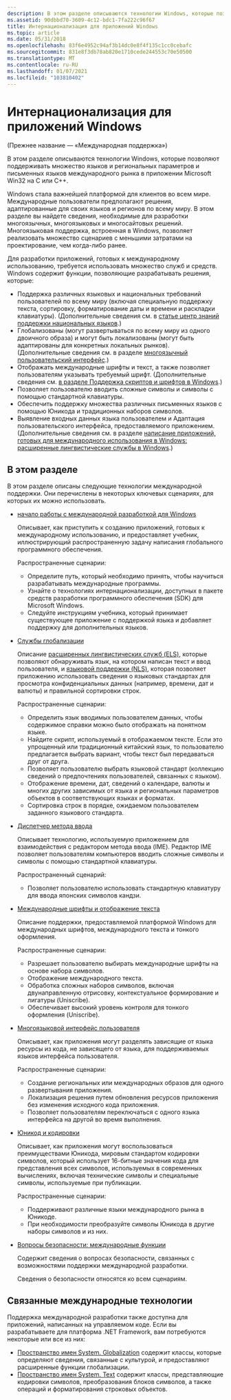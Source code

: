 ```yaml
---
description: В этом разделе описываются технологии Windows, которые позволяют поддерживать множество языков и региональных параметров и письменных языков международного рынка в приложении Microsoft Win32 на C или C++.
ms.assetid: 90dbbd70-3609-4c12-bdc1-7fa222c96f67
title: Интернационализация для приложений Windows
ms.topic: article
ms.date: 05/31/2018
ms.openlocfilehash: 83f6e4952c94af3b14dc0e8f4f135c1cc0cebafc
ms.sourcegitcommit: 831e8f3db78ab820e1710cede244553c70e50500
ms.translationtype: MT
ms.contentlocale: ru-RU
ms.lasthandoff: 01/07/2021
ms.locfileid: "103810402"
---
```

# <a name="internationalization-for-windows-applications"></a>Интернационализация для приложений Windows

(Прежнее название — «Международная поддержка»)

В этом разделе описываются технологии Windows, которые позволяют поддерживать множество языков и региональных параметров и письменных языков международного рынка в приложении Microsoft Win32 на C или C++.

Windows стала важнейшей платформой для клиентов во всем мире. Международные пользователи предполагают решения, адаптированные для своих языков и регионов по всему миру. В этом разделе вы найдете сведения, необходимые для разработки многоязычных, многоязыковых и многосайтовых решений. Многоязыковая поддержка, встроенная в Windows, позволяет реализовать множество сценариев с меньшими затратами на проектирование, чем когда-либо ранее.

Для разработки приложений, готовых к международному использованию, требуется использовать множество служб и средств. Windows содержит функции, позволяющие разрабатывать решения, которые:

- Поддержка различных языковых и национальных требований пользователей по всему миру (включая специальную поддержку текста, сортировку, форматирование даты и времени и раскладки клавиатуры). (Дополнительные сведения см. в [статье центр знаний поддержки национальных языков](./national-language-support-reference.md).)
- Глобализованы (могут развертываться по всему миру из одного двоичного образа) и могут быть локализованы (могут быть адаптированы для конкретных локальных рынков). (Дополнительные сведения см. в разделе [многоязычный пользовательский интерфейс](./multilingual-user-interface.md).)
- Отображать международные шрифты и текст, а также позволяет пользователям указывать требуемый шрифт. (Дополнительные сведения см. [в разделе Поддержка скриптов и шрифтов в Windows](/globalization/input/font-support).)
- Позволяет пользователю вводить сложные символы и символы с помощью стандартной клавиатуры.
- Обеспечить поддержку множества различных письменных языков с помощью Юникода и традиционных наборов символов.
- Выявление входных данных языка пользователем и Адаптация пользовательского интерфейса, предоставляемого приложением. (Дополнительные сведения см. в разделе [написание приложений, готовых для международного использования в Windows: расширенные лингвистические службы в Windows](./using-extended-linguistic-services.md).)

## <a name="in-this-section"></a>В этом разделе

В этом разделе описаны следующие технологии международной поддержки. Они перечислены в некоторых ключевых сценариях, для которых их можно использовать.

- [начало работы с международной разработкой для Windows](getting-started-with-international-development.md)

    Описывает, как приступить к созданию приложений, готовых к международному использованию, и предоставляет учебник, иллюстрирующий распространенную задачу написания глобального программного обеспечения.

    Распространенные сценарии:

    - Определите путь, который необходимо принять, чтобы научиться разрабатывать международные программы.
    - Узнайте о технологиях интернационализации, доступных в пакете средств разработки программного обеспечения (SDK) для Microsoft Windows.
    - Следуйте инструкциям учебника, который принимает существующее приложение с поддержкой языка и добавляет поддержку для дополнительных языков.

- [Службы глобализации](globalization-services.md)

    Описание [расширенных лингвистических служб (ELS)](extended-linguistic-services.md), которые позволяют обнаруживать язык, на котором написан текст и ввод пользователя, и [языковой поддержки (NLS)](national-language-support.md), которая позволяет приложению использовать сведения о языковых стандартах для просмотра конфиденциальных данных (например, времени, дат и валюты) и правильной сортировки строк.

    Распространенные сценарии:

    - Определить язык вводимых пользователем данных, чтобы содержимое справки можно было отображать на понятном языке.
    - Найдите скрипт, используемый в отображаемом тексте. Если это упрощенный или традиционный китайский язык, то пользователю предлагается выбрать вариант, чтобы текст был передаваться друг от друга.
    - Позволяет пользователю выбрать языковой стандарт (коллекцию сведений о предпочтениях пользователей, связанных с языком).
    - Отображение времени, дат, сведений о календаре, валюты и многих других зависимых от языка и региональных параметров объектов в соответствующих языках и форматах.
    - Сортировка строк в порядке, ожидаемом пользователем заданного языкового стандарта.

- [Диспетчер метода ввода](input-method-manager.md)

    Описывает технологию, используемую приложением для взаимодействия с редактором метода ввода (IME). Редактор IME позволяет пользователям компьютеров вводить сложные символы и символы с помощью стандартной клавиатуры.

    Распространенный сценарий:

    - Позволяет пользователю использовать стандартную клавиатуру для ввода японских символов кандзи.

- [Международные шрифты и отображение текста](international-fonts-and-text-display.md)

    Описание поддержки, предоставляемой платформой Windows для международных шрифтов, международного текста и тонкого оформления.

    Распространенные сценарии:

    - Разрешает пользователю выбирать международные шрифты на основе набора символов.
    - Отображение международного текста.
    - Обработка сложных наборов символов, включая двунаправленную отрисовку, контекстуальное формирование и лигатуры (Uniscribe).
    - Обеспечивает высокий уровень контроля для тонкого оформления (Uniscribe).

- [Многоязыковой интерфейс пользователя](multilingual-user-interface.md)

    Описывает, как приложения могут разделять зависящие от языка ресурсы из кода, не зависящего от языка, для поддерживаемых языков интерфейса пользователя.

    Распространенные сценарии:

    - Создание региональных или международных образов для одного развертывания приложения.
    - Локализация решения путем обновления ресурсов приложения без изменения исходного кода приложения.
    - Позволяет пользователям переключаться с одного языка интерфейса на другой во время выполнения.

- [Юникод и кодировки](unicode-and-character-sets.md)

    Описывает, как приложения могут воспользоваться преимуществами Юникода, мировым стандартом кодировки символов, который использует 16-битные значения кода для представления всех символов, используемых в современных вычислениях, включая технические символы и специальные символы, используемые при публикации.

    Распространенные сценарии:

    - Поддерживают различные языки международного рынка в Юникоде.
    - При необходимости преобразуйте символы Юникода в другие наборы символов и из них.

- [Вопросы безопасности: международные функции](security-considerations--international-features.md)

    Содержит сведения о вопросах безопасности, связанных с возможностями поддержки международной разработки.

    Сведения о безопасности относятся ко всем сценариям.

## <a name="related-international-technologies"></a>Связанные международные технологии

Поддержка международной разработки также доступна для приложений, написанных на управляемом коде. Если вы разрабатываете для платформа .NET Framework, вам потребуются некоторые или все из них:

- [Пространство имен System. Globalization](/dotnet/api/system.globalization) содержит классы, которые определяют сведения, связанные с культурой, и предоставляют расширенные функции глобализации.
- [Пространство имен System. Text](/dotnet/api/system.text) содержит классы, представляющие кодировки символов, преобразования блоков символов, а также операций и форматирования строковых объектов.
